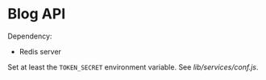 # Blog API

Dependency:

- Redis server

Set at least the `TOKEN_SECRET` environment variable. See *lib/services/conf.js*.
